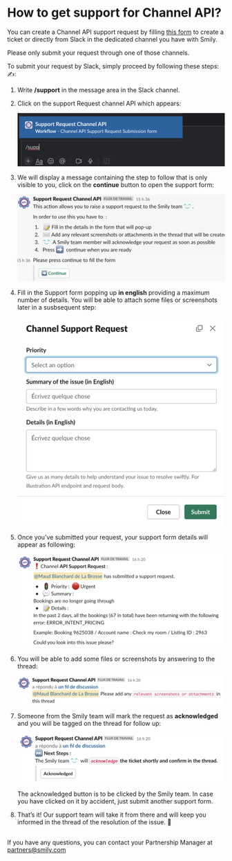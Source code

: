 # How to get support for Channel API?

You can create a Channel API support request by filling [this form](https://apisupport.bookingsync.com/get-some-help-from-our-channel-api-support-team) to create a ticket or directly from Slack in the dedicated channel you have with Smily.

Please only submit your request through one of those channels.

To submit your request by Slack, simply proceed by following these steps: ✍️:

1. Write **/support** in the message area in the Slack channel.

2. Click on the support Request channel API which appears:

    [![Request channel API](/images/support/image2.png "Request channel API")](/images/support/image2.png)

3. We will display a message containing the step to follow that is only visible to you, click on the **continue** button to open the support form:

    [![Message](/images/support/image4.png "Message")](/images/support/image4.png)

4. Fill in the Support form popping up **in english** providing a maximum number of details. You will be able to attach some files or screenshots later in a susbsequent step:

    [![Support form](/images/support/image5.png "Support form")](/images/support/image5.png)

5. Once you’ve submitted your request, your support form details will appear as following:

    [![Support form details](/images/support/image1.png "Support form details")](/images/support/image1.png)

6. You will be able to add some files or screenshots by answering to the thread:

    [![Adding screenshots](/images/support/image6.png "Adding screenshots")](/images/support/image6.png)

7. Someone from the Smily team will mark the request as **acknowledged** and you will be tagged on the thread for follow up:

    [![acknowledged](/images/support/image3.png "acknowledged")](/images/support/image3.png)

    The acknowledged button is to be clicked by the Smily team. In case you have clicked on it by accident, just submit another support form.

8. That’s it! Our support team will take it from there and will keep you informed in the thread of the resolution of the issue. 🥳


<p style="margin-top:30px">
If you have any questions, you can contact your Partnership Manager at <a href="mailto:partners@smily.com">partners@smily.com</a>
</p>
